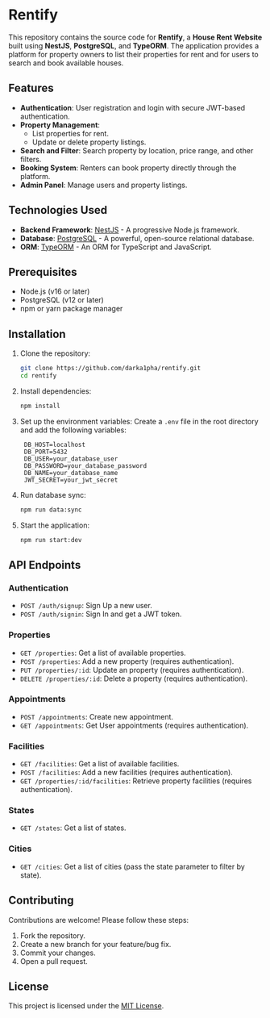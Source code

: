 # Rentify

This repository contains the source code for **Rentify**, a **House Rent Website** built using **NestJS**, **PostgreSQL**, and **TypeORM**. The application provides a platform for property owners to list their properties for rent and for users to search and book available houses.

## Features

- **Authentication**: User registration and login with secure JWT-based authentication.
- **Property Management**:
  - List properties for rent.
  - Update or delete property listings.
- **Search and Filter**: Search property by location, price range, and other filters.
- **Booking System**: Renters can book property directly through the platform.
- **Admin Panel**: Manage users and property listings.

## Technologies Used

- **Backend Framework**: [NestJS](https://nestjs.com/) - A progressive Node.js framework.
- **Database**: [PostgreSQL](https://www.postgresql.org/) - A powerful, open-source relational database.
- **ORM**: [TypeORM](https://typeorm.io/) - An ORM for TypeScript and JavaScript.

## Prerequisites

- Node.js (v16 or later)
- PostgreSQL (v12 or later)
- npm or yarn package manager

## Installation

1. Clone the repository:

   ```bash
   git clone https://github.com/darka1pha/rentify.git
   cd rentify
   ```

2. Install dependencies:

   ```bash
   npm install
   ```

3. Set up the environment variables:
   Create a `.env` file in the root directory and add the following variables:

   ```env
    DB_HOST=localhost
    DB_PORT=5432
    DB_USER=your_database_user
    DB_PASSWORD=your_database_password
    DB_NAME=your_database_name
    JWT_SECRET=your_jwt_secret
   ```

4. Run database sync:

   ```bash
   npm run data:sync
   ```

5. Start the application:

   ```bash
   npm run start:dev
   ```

## API Endpoints

### Authentication

- `POST /auth/signup`: Sign Up a new user.
- `POST /auth/signin`: Sign In and get a JWT token.

### Properties

- `GET /properties`: Get a list of available properties.
- `POST /properties`: Add a new property (requires authentication).
- `PUT /properties/:id`: Update an property (requires authentication).
- `DELETE /properties/:id`: Delete a property (requires authentication).

### Appointments

- `POST /appointments`: Create new appointment.
- `GET /appointments`: Get User appointments (requires authentication).

### Facilities

- `GET /facilities`: Get a list of available facilities.
- `POST /facilities`: Add a new facilities (requires authentication).
- `GET /properties/:id/facilities`: Retrieve property facilities (requires authentication).

### States

- `GET /states`: Get a list of states.

### Cities

- `GET /cities`: Get a list of cities (pass the state parameter to filter by state).

## Contributing

Contributions are welcome! Please follow these steps:

1. Fork the repository.
2. Create a new branch for your feature/bug fix.
3. Commit your changes.
4. Open a pull request.

## License

This project is licensed under the [MIT License](LICENSE).
